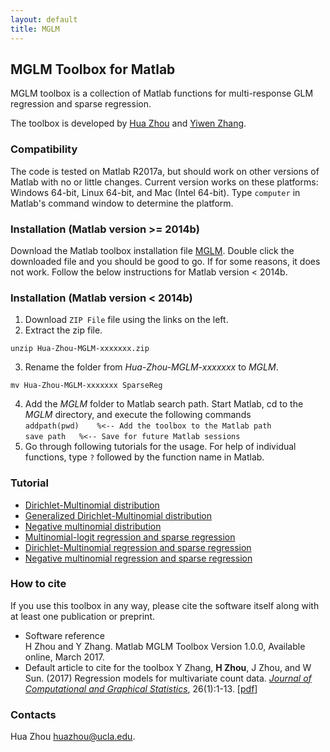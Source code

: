 ```yaml
---
layout: default
title: MGLM
---
```


## MGLM Toolbox for Matlab

MGLM toolbox is a collection of Matlab functions for multi-response GLM regression and sparse regression.

The toolbox is developed by [Hua Zhou](http://hua-zhou.github.io) and [Yiwen Zhang](http://Yiwen-Zhang.github.io).

### Compatibility

The code is tested on Matlab R2017a, but should work on other versions of Matlab with no or little changes. Current version works on these platforms: Windows 64-bit, Linux 64-bit, and Mac (Intel 64-bit). Type `computer` in Matlab's command window to determine the platform.

### Installation (Matlab version >= 2014b)

Download the Matlab toolbox installation file [MGLM](./MGLM). Double click the downloaded file and you should be good to go. If for some reasons, it does not work. Follow the below instructions for Matlab version < 2014b.


### Installation (Matlab version < 2014b)

1. Download `ZIP File` file using the links on the left.  2. Extract the zip file.  
```
unzip Hua-Zhou-MGLM-xxxxxxx.zip
```
3. Rename the folder from *Hua-Zhou-MGLM-xxxxxxx* to *MGLM*.  
```
mv Hua-Zhou-MGLM-xxxxxxx SparseReg
```
4. Add the *MGLM* folder to Matlab search path. Start Matlab, cd to the *MGLM* directory, and execute the following commands  
`addpath(pwd)	 %<-- Add the toolbox to the Matlab path`  
`save path	 %<-- Save for future Matlab sessions`
5. Go through following tutorials for the usage. For help of individual functions, type `?` followed by the function name in Matlab.

### Tutorial

* [Dirichlet-Multinomial distribution](./html/demo_dirmn.html)
* [Generalized Dirichlet-Multinomial distribution](./html/demo_gendirmn.html) 
* [Negative multinomial distribution](./html/demo_negmn.html) 
* [Multinomial-logit regression and sparse regression](./html/demo_dirmnreg.html)
* [Dirichlet-Multinomial regression and sparse regression](./html/demo_gendirmnreg.html)
* [Negative multinomial regression and sparse regression](./html/demo_negmnreg.html)


### How to cite

If you use this toolbox in any way, please cite the software itself along with at least one publication or preprint.

* Software reference  
H Zhou and Y Zhang. Matlab MGLM Toolbox Version 1.0.0, Available online, March 2017.  
* Default article to cite for the toolbox
Y Zhang, **H Zhou**, J Zhou, and W Sun. (2017) Regression models for multivariate count data. [_Journal of Computational and Graphical Statistics_](http://www.tandfonline.com/doi/abs/10.1080/10618600.2016.1154063), 26(1):1-13. \[[pdf](http://hua-zhou.github.io/media/pdf/ZhangZhouZhouSun17mglm.pdf)\]

### Contacts

Hua Zhou <huazhou@ucla.edu>. 

